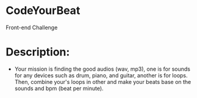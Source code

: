 # CodeYourBeat
Front-end Challenge
# Description: 
  - Your mission is finding the good audios (wav, mp3), one is for sounds for any devices such as drum, piano, and guitar, another is for loops. Then, combine your's loops in other and make your beats base on the sounds and bpm (beat per minute). 
  



  
